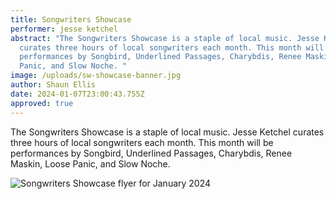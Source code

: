 ```yaml
---
title: Songwriters Showcase
performer: jesse ketchel
abstract: "The Songwriters Showcase is a staple of local music. Jesse Ketchel
  curates three hours of local songwriters each month. This month will be
  performances by Songbird, Underlined Passages, Charybdis, Renee Maskin, Loose
  Panic, and Slow Noche. "
image: /uploads/sw-showcase-banner.jpg
author: Shaun Ellis
date: 2024-01-07T23:00:43.755Z
approved: true
---
```

The Songwriters Showcase is a staple of local music. Jesse Ketchel curates three hours of local songwriters each month. This month will be performances by Songbird, Underlined Passages, Charybdis, Renee Maskin, Loose Panic, and Slow Noche. 

![Songwriters Showcase flyer for January 2024](/uploads/sw-showcase-jan2024.jpg "Songwriters Showcase flyer for January 2024")